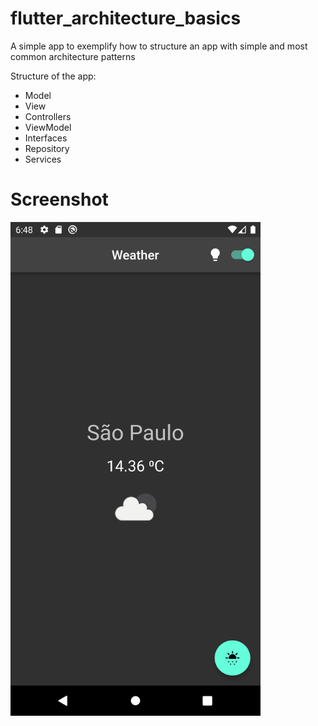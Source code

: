 # flutter_architecture_basics

A simple app to exemplify how to structure an app with simple and most common architecture patterns

Structure of the app:
- Model
- View
- Controllers
- ViewModel
- Interfaces
- Repository
- Services

# Screenshot

<img src="Screenshot_1653083323.png" width="400" height="790">